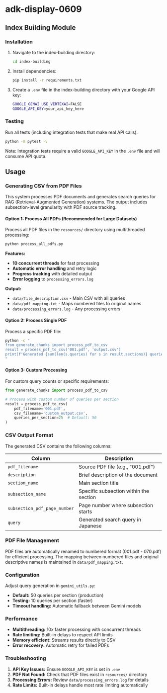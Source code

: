# adk-display-0609

## Index Building Module

### Installation

1. Navigate to the index-building directory:

   ```bash
   cd index-building
   ```

2. Install dependencies:

   ```bash
   pip install -r requirements.txt
   ```

3. Create a `.env` file in the index-building directory with your Google API key:

   ```bash
   GOOGLE_GENAI_USE_VERTEXAI=FALSE
   GOOGLE_API_KEY=your_api_key_here
   ```

### Testing

Run all tests (including integration tests that make real API calls):

```bash
python -m pytest -v
```

Note: Integration tests require a valid `GOOGLE_API_KEY` in the `.env` file and will consume API quota.

## Usage

### Generating CSV from PDF Files

This system processes PDF documents and generates search queries for RAG (Retrieval-Augmented Generation) systems. The output includes subsection-level granularity with PDF source tracking.

#### Option 1: Process All PDFs (Recommended for Large Datasets)

Process all PDF files in the `resources/` directory using multithreaded processing:

```bash
python process_all_pdfs.py
```

**Features:**
- **10 concurrent threads** for fast processing
- **Automatic error handling** and retry logic
- **Progress tracking** with detailed output
- **Error logging** to `processing_errors.log`

**Output:** 
- `data/file_description.csv` - Main CSV with all queries
- `data/pdf_mapping.txt` - Maps numbered files to original names
- `data/processing_errors.log` - Any processing errors

#### Option 2: Process Single PDF

Process a specific PDF file:

```bash
python -c "
from generate_chunks import process_pdf_to_csv
result = process_pdf_to_csv('001.pdf', 'output.csv')
print(f'Generated {sum(len(s.queries) for s in result.sections)} queries')
"
```

#### Option 3: Custom Processing

For custom query counts or specific requirements:

```python
from generate_chunks import process_pdf_to_csv

# Process with custom number of queries per section
result = process_pdf_to_csv(
    pdf_filename='001.pdf',
    csv_filename='custom_output.csv', 
    queries_per_section=25  # Default: 50
)
```

### CSV Output Format

The generated CSV contains the following columns:

| Column | Description |
|--------|-------------|
| `pdf_filename` | Source PDF file (e.g., "001.pdf") |
| `description` | Brief description of the document |
| `section_name` | Main section title |
| `subsection_name` | Specific subsection within the section |
| `subsection_pdf_page_number` | Page number where subsection starts |
| `query` | Generated search query in Japanese |

### PDF File Management

PDF files are automatically renamed to numbered format (001.pdf - 070.pdf) for efficient processing. The mapping between numbered files and original descriptive names is maintained in `data/pdf_mapping.txt`.

### Configuration

Adjust query generation in `gemini_utils.py`:

- **Default:** 50 queries per section (production)
- **Testing:** 10 queries per section (faster)
- **Timeout handling:** Automatic fallback between Gemini models

### Performance

- **Multithreading:** 10x faster processing with concurrent threads
- **Rate limiting:** Built-in delays to respect API limits  
- **Memory efficient:** Streams results directly to CSV
- **Error recovery:** Automatic retry for failed PDFs

### Troubleshooting

1. **API Key Issues:** Ensure `GOOGLE_API_KEY` is set in `.env`
2. **PDF Not Found:** Check that PDF files exist in `resources/` directory
3. **Processing Errors:** Review `data/processing_errors.log` for details
4. **Rate Limits:** Built-in delays handle most rate limiting automatically